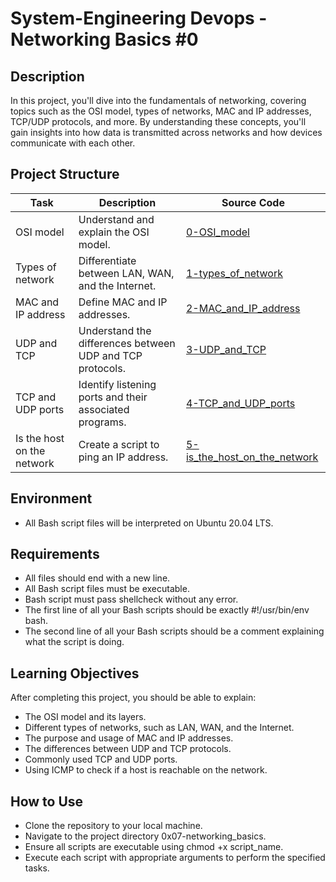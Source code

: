 # System-Engineering Devops - Networking Basics #0

## Description
In this project, you'll dive into the fundamentals of networking, covering topics such as the OSI model, types of networks, MAC and IP addresses, TCP/UDP protocols, and more. By understanding these concepts, you'll gain insights into how data is transmitted across networks and how devices communicate with each other.

## Project Structure

| Task                     | Description                                                 | Source Code                  |
|--------------------------|-------------------------------------------------------------|------------------------------|
| OSI model                | Understand and explain the OSI model.                       | [0-OSI_model](0-OSI_model)  |
| Types of network         | Differentiate between LAN, WAN, and the Internet.          | [1-types_of_network](1-types_of_network)  |
| MAC and IP address       | Define MAC and IP addresses.                                | [2-MAC_and_IP_address](2-MAC_and_IP_address)  |
| UDP and TCP              | Understand the differences between UDP and TCP protocols.   | [3-UDP_and_TCP](3-UDP_and_TCP)  |
| TCP and UDP ports        | Identify listening ports and their associated programs.     | [4-TCP_and_UDP_ports](4-TCP_and_UDP_ports)  |
| Is the host on the network | Create a script to ping an IP address.                    | [5-is_the_host_on_the_network](5-is_the_host_on_the_network)  |

## Environment

- All Bash script files will be interpreted on Ubuntu 20.04 LTS.

## Requirements

- All files should end with a new line.
- All Bash script files must be executable.
- Bash script must pass shellcheck without any error.
- The first line of all your Bash scripts should be exactly #!/usr/bin/env bash.
- The second line of all your Bash scripts should be a comment explaining what the script is doing.

## Learning Objectives
After completing this project, you should be able to explain:

- The OSI model and its layers.
- Different types of networks, such as LAN, WAN, and the Internet.
- The purpose and usage of MAC and IP addresses.
- The differences between UDP and TCP protocols.
- Commonly used TCP and UDP ports.
- Using ICMP to check if a host is reachable on the network.

## How to Use
- Clone the repository to your local machine.
- Navigate to the project directory 0x07-networking_basics.
- Ensure all scripts are executable using chmod +x script_name.
- Execute each script with appropriate arguments to perform the specified tasks.
